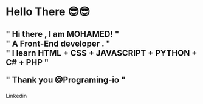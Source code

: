 
<h1>Hello There 😎😎</h1>

<h2>
  " Hi there , I am MOHAMED! "
  <br>
  " A Front-End developer . "
  <br>
  " I learn  HTML + CSS + JAVASCRIPT + PYTHON + C# + PHP "
  <br>

  " Thank you @Programing-io "
</h2>



<p style=" align-items: center;">
  <a href="https://www.linkedin.com/in/mohamed-ehab-164193208" style="text-decoration: none;">Linkedin</a>
</p>
